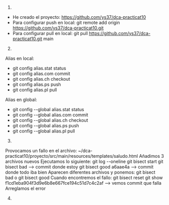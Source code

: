 1. 
- He creado el proyecto: https://github.com/ys37/dca-practicat10
- Para configurar push en local: git remote add origin https://github.com/ys37/dca-practicat10.git
- Para configurar pull en local: git pull https://github.com/ys37/dca-practicat10.git main

2. 
Alias en local:
* git config alias.stat status
* git config alias.com commit
* git config alias.ch checkout
* git config alias.ps push
* git config alias.pl pull

Alias en global:
* git config --global alias.stat status
* git config --global alias.com commit
* git config --global alias.ch checkout
* git config --global alias.ps push
* git config --global alias.pl pull

3. 
Provocamos un fallo en el archivo: ~/dca-practicat10/proyecto/src/main/resources/templates/saludo.html
Añadimos 3 archivos nuevos
Ejecutamos lo siguiente:
git log --oneline
git bisect start
git bisect bad --> commit donde estoy
git bisect good a6aae4a --> commit donde todo iba bien
Aparecen diferentes archivos y ponemos: git bisect bad o git bisect good
Cuando encontremos el fallo: git bisect reset
git show f1cd1eba904f3d9e6b8e667fce194c51d7c4c2af --> vemos commit que falla
Arreglamos el error

4. 




